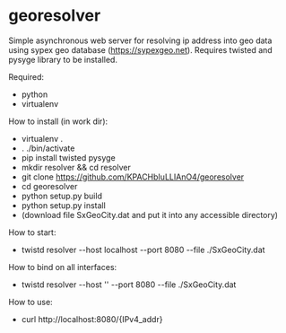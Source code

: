 georesolver
===========

Simple asynchronous web server for resolving ip address into geo data using sypex geo database (https://sypexgeo.net).
Requires twisted and pysyge library to be installed.

Required:

- python
- virtualenv

How to install (in work dir):

- virtualenv .
- . ./bin/activate
- pip install twisted pysyge
- mkdir resolver && cd resolver
- git clone https://github.com/KPACHbIuLLIAnO4/georesolver
- cd georesolver
- python setup.py build 
- python setup.py install
- (download file SxGeoCity.dat and put it into any accessible directory)

How to start:

- twistd resolver --host localhost --port 8080 --file ./SxGeoCity.dat

How to bind on all interfaces:

- twistd resolver --host '' --port 8080 --file ./SxGeoCity.dat


How to use:

- curl http://localhost:8080/{IPv4_addr}
